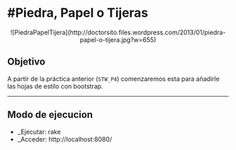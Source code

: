 #Piedra, Papel o Tijeras
================================

<center>![PiedraPapelTijera](http://doctorsito.files.wordpress.com/2013/01/piedra-papel-o-tijera.jpg?w=655)</center>

## Objetivo
A partir de la práctica anterior (`STW_P4`) comenzaremos esta para añadirle las hojas de estilo con bootstrap.


---------------------------

## Modo de ejecucion

- _Ejecutar: 
	rake
- _Acceder:
	http://localhost:8080/

